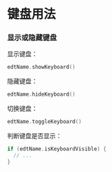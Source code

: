 # 键盘用法

### 显示或隐藏键盘

显示键盘：

```kotlin
edtName.showKeyboard()
```

隐藏键盘：

```kotlin
edtName.hideKeyboard()
```

切换键盘：

```kotlin
edtName.toggleKeyboard()
```

判断键盘是否显示：

```kotlin
if (edtName.isKeyboardVisible) {
  // ...
}
```